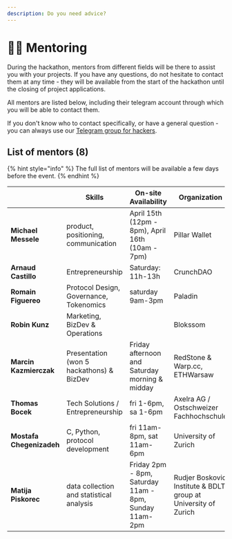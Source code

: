 ```yaml
---
description: Do you need advice?
---
```


# 👨🏫 Mentoring

During the hackathon, mentors from different fields will be there to assist you with your projects. If you have any questions, do not hesitate to contact them at any time - they will be available from the start of the hackathon until the closing of project applications.

All mentors are listed below, including their telegram account through which you will be able to contact them.

If you don't know who to contact specifically, or have a general question - you can always use our [Telegram group for hackers](../telegram-group.md).

## List of mentors (8)

{% hint style="info" %}
The full list of mentors will be available a few days before the event.
{% endhint %}

<table data-view="cards"><thead><tr><th></th><th>Skills</th><th>On-site Availability</th><th>Organization</th><th>Telegram</th></tr></thead><tbody><tr><td><strong>Michael Messele</strong></td><td>product, positioning, communication</td><td>April 15th (12pm - 8pm), April 16th (10am - 7pm)</td><td>Pillar Wallet</td><td><a href="https://t.me/Mmm319">@Mmm319</a></td></tr><tr><td><strong>Arnaud Castillo</strong></td><td>Entrepreneurship</td><td>Saturday: 11h-13h</td><td>CrunchDAO</td><td><a href="https://t.me/crunchdao">@crunchdao</a></td></tr><tr><td><strong>Romain Figuereo</strong></td><td>Protocol Design, Governance, Tokenomics</td><td>saturday 9am-3pm</td><td>Paladin</td><td><a href="https://t.me/Figu3">@Figu3</a></td></tr><tr><td><strong>Robin Kunz</strong></td><td>Marketing, BizDev &#x26; Operations</td><td></td><td>Blokssom</td><td><a href="https://t.me/robinkunz">@robinkunz</a></td></tr><tr><td><strong>Marcin Kazmierczak</strong></td><td>Presentation (won 5 hackathons) &#x26; BizDev</td><td>Friday afternoon and Saturday morning &#x26; midday</td><td>RedStone &#x26; Warp.cc, ETHWarsaw</td><td><a href="https://t.me/Marcin_Kaz">@Marcin_Kaz</a></td></tr><tr><td><strong>Thomas Bocek</strong></td><td>Tech Solutions / Entrepreneurship</td><td>fri 1-6pm, sa 1-6pm</td><td>Axelra AG / Ostschweizer Fachhochschule</td><td><a href="https://t.me/tbocek">@tbocek</a></td></tr><tr><td><strong>Mostafa Chegenizadeh</strong></td><td>C, Python, protocol development</td><td>fri 11am-8pm, sat 11am-6pm</td><td>University of Zurich</td><td><a href="https://t.me/metel198">@metel198</a></td></tr><tr><td><strong>Matija Piskorec</strong></td><td>data collection and statistical analysis</td><td>Friday 2pm - 8pm, Saturday 11am - 8pm, Sunday 11am-2pm</td><td>Rudjer Boskovic Institute &#x26; BDLT group at University of Zurich</td><td><a href="https://t.me/matijapiskorec">@matijapiskorec</a></td></tr></tbody></table>
